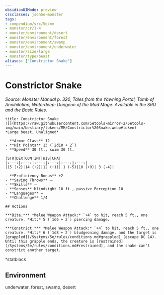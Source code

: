 ```yaml
---
obsidianUIMode: preview
cssclasses: json5e-monster
tags:
- compendium/src/5e/mm
- monster/cr/1-4
- monster/environment/desert
- monster/environment/forest
- monster/environment/swamp
- monster/environment/underwater
- monster/size/large
- monster/type/beast
aliases: ["Constrictor Snake"]
---
```

# Constrictor Snake
*Source: Monster Manual p. 320, Tales from the Yawning Portal, Tomb of Annihilation, Waterdeep: Dungeon of the Mad Mage. Available in the SRD and the Basic Rules.*  

```ad-statblock
title: Constrictor Snake
![](https://raw.githubusercontent.com/5etools-mirror-2/5etools-img/main/bestiary/tokens/MM/Constrictor%20Snake.webp#token)
*Large beast, Unaligned*

- **Armor Class** 12
- **Hit Points** 13 (`2d10 + 2`)
- **Speed** 30 ft., swim 30 ft.

|STR|DEX|CON|INT|WIS|CHA|
|:---:|:---:|:---:|:---:|:---:|:---:|
|15 (+2)|14 (+2)|12 (+1)| 1 (-5)|10 (+0)| 3 (-4)|

- **Proficiency Bonus** +2
- **Saving Throws** ⏤
- **Skills** ⏤
- **Senses** blindsight 10 ft., passive Perception 10
- **Languages** —
- **Challenge** 1/4

## Actions

***Bite.*** *Melee Weapon Attack:* `+4` to hit, reach 5 ft., one creature. *Hit:* 5 (`1d6 + 2`) piercing damage.

***Constrict.*** *Melee Weapon Attack:* `+4` to hit, reach 5 ft., one creature. *Hit:* 6 (`1d8 + 2`) bludgeoning damage, and the target is [grappled](/Systems/5e/rules/conditions.md#grappled) (escape DC 14). Until this grapple ends, the creature is [restrained](/Systems/5e/rules/conditions.md#restrained), and the snake can't constrict another target.
```
^statblock

## Environment

underwater, forest, swamp, desert